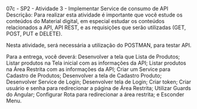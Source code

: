 07c - SP2 - Atividade 3 - Implementar Service de consumo de API
Descrição:
Para realizar esta atividade é importante que você estude os conteúdos do Material digital, em especial estudar os conteúdos relacionados a API, API REST, e as requisições que serão utilizadas (GET, POST, PUT e DELETE).

Nesta atividade, será necessária a utilização do POSTMAN, para testar API.

Para a entrega, você deverá:
Desenvolver a tela que Lista de Produtos;
Listar produtos na Tela inicial com as informações da API;
Listar produtos na Área Restrita com as informações da API;
Criar um Service para Cadastro de Produtos;
Desenvolver a tela de Cadastro Produto;
Desenvolver Service de Login;
Desenvolver tela de Login;
Criar token;
Criar usuário e senha para redirecionar a página de Área Restrita;
Utilizar Guards do Angular;
Configurar Rota para redirecionar a área restrita; e
Esconder Menu.